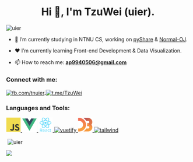 <h1 align="center">Hi 👋, I'm TzuWei (uier). </h1>

<p align="left"> <img src="https://komarev.com/ghpvc/?username=uier&label=Profile%20views&color=0e75b6&style=flat" alt="uier" /> </p>

- 🌱 I’m currently studying in NTNU CS, working on [pyShare](https://gitlab.com/pyshare/pyshare) & [Normal-OJ](https://github.com/Normal-OJ/Normal-OJ).

- ❤️ I’m currently learning Front-end Development & Data Visualization.

- 📫 How to reach me: **ap9940506@gmail.com**

<h3 align="left">Connect with me:</h3>
<p align="left">
  <a href="https://fb.com/tnuier" target="blank">
    <img align="center" src="https://cdn.jsdelivr.net/npm/simple-icons@3.0.1/icons/facebook.svg" alt="fb.com/tnuier" height="30" width="40" />
  </a>
  <a href="https://t.me/TzuWei" target="blank">
    <img align="center" src="https://cdn.jsdelivr.net/npm/simple-icons@3.0.1/icons/telegram.svg" alt="t.me/TzuWei" height="30" width="40" />
  </a>
</p>

<h3 align="left">Languages and Tools:</h3>
<p align="left"> 
  <a href="https://developer.mozilla.org/en-US/docs/Web/JavaScript" target="_blank">
    <img src="https://raw.githubusercontent.com/devicons/devicon/master/icons/javascript/javascript-original.svg" alt="javascript" width="40" height="40"/>
  </a>
  <a href="https://vuejs.org/" target="_blank">
    <img src="https://raw.githubusercontent.com/devicons/devicon/master/icons/vuejs/vuejs-original.svg" alt="vuejs" width="40" height="40"/>
  </a>
  <a href="https://reactjs.org/" target="_blank">
    <img src="https://raw.githubusercontent.com/devicons/devicon/master/icons/react/react-original-wordmark.svg" alt="react" width="40" height="40"/>
  </a>
  <a href="https://vuetifyjs.com/en/" target="_blank">
    <img src="https://bestofjs.org/logos/vuetify.svg" alt="vuetify" width="40" height="40"/>
  </a>
  <a href="https://d3js.org/" target="_blank">
    <img src="https://raw.githubusercontent.com/devicons/devicon/master/icons/d3js/d3js-original.svg" alt="d3js" width="40" height="40"/>
  </a>
  <a href="https://tailwindcss.com/" target="_blank">
    <img src="https://www.vectorlogo.zone/logos/tailwindcss/tailwindcss-icon.svg" alt="tailwind" width="40" height="40"/>
  </a>
</p>

<p>&nbsp;<img align="center" src="https://github-readme-stats.vercel.app/api?username=uier&show_icons=true&locale=en" alt="uier" /></p>

![](https://github-profile-summary-cards.vercel.app/api/cards/profile-details?username=Uier&theme=default)

